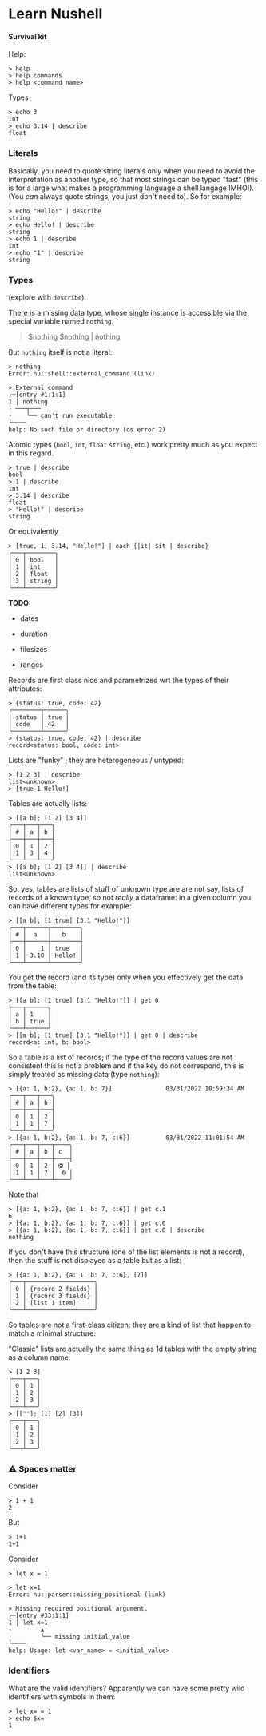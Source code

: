 # Learn Nushell

#### Survival kit

Help:

    > help
    > help commands
    > help <command name>

Types

    > echo 3
    int
    > echo 3.14 | describe
    float

### Literals

Basically, you need to quote string literals only when you need to avoid the
interpretation as another type, so that most strings can be typed "fast" (this
is for a large what makes a programming language a shell langage IMHO!). 
(You *can* always quote strings, you just don't need to). So for example:

    > echo "Hello!" | describe
    string
    > echo Hello! | describe
    string
    > echo 1 | describe
    int
    > echo "1" | describe
    string



### Types

(explore with `describe`).

There is a missing data type, whose single instance is accessible via the
special variable named `nothing`. 

> $nothing
> $nothing |
nothing

But `nothing` itself is not a literal:

    > nothing
    Error: nu::shell::external_command (link)

    × External command
    ╭─[entry #1:1:1]
    1 │ nothing
    · ───┬───
    ·    ╰── can't run executable
    ╰────
    help: No such file or directory (os error 2)


Atomic types (`bool`, `int`, `float` `string`, etc.) work pretty much as you expect
in this regard.

    > true | describe
    bool
    > 1 | describe
    int
    > 3.14 | describe
    float
    > "Hello!" | describe
    string

Or equivalently

    > [true, 1, 3.14, "Hello!"] | each {|it| $it | describe}
    ╭───┬────────╮
    │ 0 │ bool   │
    │ 1 │ int    │
    │ 2 │ float  │
    │ 3 │ string │
    ╰───┴────────╯

**TODO:**

  - dates

  - duration

  - filesizes

  - ranges



Records are first class nice and parametrized wrt the types of their attributes:

    > {status: true, code: 42}
    ╭────────┬──────╮
    │ status │ true │
    │ code   │ 42   │
    ╰────────┴──────╯
    > {status: true, code: 42} | describe
    record<status: bool, code: int>

Lists are "funky" ; they are heterogeneous / untyped:

    > [1 2 3] | describe
    list<unknown>
    > [true 1 Hello!]


Tables are actually lists:

    > [[a b]; [1 2] [3 4]]
    ╭───┬───┬───╮
    │ # │ a │ b │
    ├───┼───┼───┤
    │ 0 │ 1 │ 2 │
    │ 1 │ 3 │ 4 │
    ╰───┴───┴───╯
    > [[a b]; [1 2] [3 4]] | describe
    list<unknown>

So, yes, tables are lists of stuff of unknown type are are not say, 
lists of records of a known type, so not *really* a dataframe: in a given
column you can have different types for example:

    > [[a b]; [1 true] [3.1 "Hello!"]]
    ╭───┬──────┬────────╮
    │ # │  a   │   b    │
    ├───┼──────┼────────┤
    │ 0 │    1 │ true   │
    │ 1 │ 3.10 │ Hello! │
    ╰───┴──────┴────────╯

You get the record (and its type) only when you effectively get the data from
the table:

    > [[a b]; [1 true] [3.1 "Hello!"]] | get 0
    ╭───┬──────╮
    │ a │ 1    │
    │ b │ true │
    ╰───┴──────╯
    > [[a b]; [1 true] [3.1 "Hello!"]] | get 0 | describe
    record<a: int, b: bool>

So a table is a list of records; if the type of the record values are not
consistent this is not a problem and if the key do not correspond, this
is simply treated as missing data (type `nothing`):

    > [{a: 1, b:2}, {a: 1, b: 7}]               03/31/2022 10:59:34 AM
    ╭───┬───┬───╮
    │ # │ a │ b │
    ├───┼───┼───┤
    │ 0 │ 1 │ 2 │
    │ 1 │ 1 │ 7 │
    ╰───┴───┴───╯
    > [{a: 1, b:2}, {a: 1, b: 7, c:6}]          03/31/2022 11:01:54 AM
    ╭───┬───┬───┬────╮
    │ # │ a │ b │ c  │
    ├───┼───┼───┼────┤
    │ 0 │ 1 │ 2 │ ❎ │
    │ 1 │ 1 │ 7 │  6 │
    ╰───┴───┴───┴────╯

Note that

    > [{a: 1, b:2}, {a: 1, b: 7, c:6}] | get c.1
    6
    > [{a: 1, b:2}, {a: 1, b: 7, c:6}] | get c.0
    > [{a: 1, b:2}, {a: 1, b: 7, c:6}] | get c.0 | describe
    nothing


If you don't have this structure (one of the list elements is not a record),
then the stuff is not displayed as a table but as a list:

    > [{a: 1, b:2}, {a: 1, b: 7, c:6}, [7]]
    ╭───┬───────────────────╮
    │ 0 │ {record 2 fields} │
    │ 1 │ {record 3 fields} │
    │ 2 │ [list 1 item]     │
    ╰───┴───────────────────╯

So tables are not a first-class citizen: they are a kind of list that happen
to match a minimal structure.

"Classic" lists are actually the same thing as 1d tables with the empty string 
as a column name:

    > [1 2 3]
    ╭───┬───╮
    │ 0 │ 1 │
    │ 1 │ 2 │
    │ 2 │ 3 │
    ╰───┴───╯
    > [[""]; [1] [2] [3]]
    ╭───┬───╮
    │ 0 │ 1 │
    │ 1 │ 2 │
    │ 2 │ 3 │
    ╰───┴───╯



### ⚠️ Spaces matter

Consider

    > 1 + 1
    2

But

    > 1+1
    1+1

Consider

    > let x = 1

    > let x=1
    Error: nu::parser::missing_positional (link)

    × Missing required positional argument.
    ╭─[entry #33:1:1]
    1 │ let x=1
    ·        ▲
    ·        ╰── missing initial_value
    ╰────
    help: Usage: let <var_name> = <initial_value>

### Identifiers

What are the valid identifiers? Apparently we can have some pretty wild 
identifiers with symbols in them:

    > let x= = 1
    > echo $x=
    1
